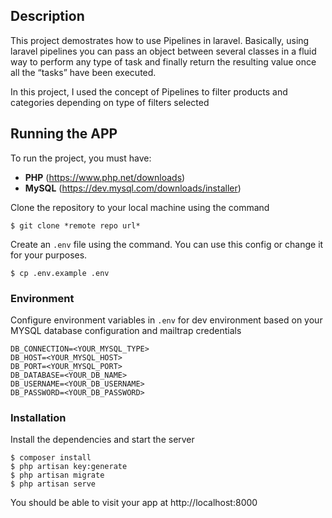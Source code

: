 ## Description
This project demostrates how to use Pipelines in laravel.
Basically, using laravel pipelines you can pass an object between several classes in a fluid way to perform any type of task and finally return the resulting value once all the “tasks” have been executed.

In this project, I used the concept of Pipelines to filter products and categories depending on type of filters selected


## Running the APP
To run the project, you must have:
- **PHP** (https://www.php.net/downloads)
- **MySQL** (https://dev.mysql.com/downloads/installer)

Clone the repository to your local machine using the command
```console
$ git clone *remote repo url*
```

Create an `.env` file using the command. You can use this config or change it for your purposes.

```console
$ cp .env.example .env
```

### Environment
Configure environment variables in `.env` for dev environment based on your MYSQL database configuration and mailtrap credentials

```  
DB_CONNECTION=<YOUR_MYSQL_TYPE>
DB_HOST=<YOUR_MYSQL_HOST>
DB_PORT=<YOUR_MYSQL_PORT>
DB_DATABASE=<YOUR_DB_NAME>
DB_USERNAME=<YOUR_DB_USERNAME>
DB_PASSWORD=<YOUR_DB_PASSWORD>

```

### Installation
Install the dependencies and start the server

```console
$ composer install
$ php artisan key:generate
$ php artisan migrate
$ php artisan serve
```


You should be able to visit your app at http://localhost:8000

